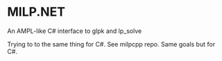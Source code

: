# MILP.NET
An AMPL-like C# interface to glpk and lp_solve

Trying to to the same thing for C#. See milpcpp repo. Same goals but for C#.
